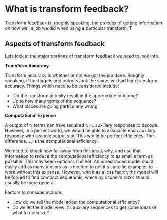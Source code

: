 # What is transform feedback?

Transform feedback is, roughly speaking, the process of getting information on
how well a job we did when using a particular transform. T


## Aspects of transform feedback

Lets look at the major portions of transform feedback we need to look into.

**Transform Accuracy**

Transform accuracy is whether or not we got the job done. Roughly speaking, if the 
targets and outputs look the same, we had high transform accuracy. Things which
need to be considered include:

* Did the transform actually result in the appropriate outcome?
* Up to how many terms of the sequence?
* What places are going particularly wrong

**Computational Expense**

A output of N terms can have required N+L auxiliary responses to decode. However,
in a perfect world, we would be able to associate each auxilary response with a single
output slot. This would be perfect efficiency. The difference, L, is the computational
efficiency.

We need to check how far away from this ideal, why, and use that information to reduce the 
computational efficiency to as small a term as possible. This may seem optional. It is 
not. An unrestrained model could easily add as many tensors as is needed to get it's specific
examples to work without this expense. However, with it as a loss factor, the model will be
forced to find compact sequences, which by occam's razor should usually be more general.

Factors to consider include:

* How do we tell the model about the computational efficiency?
* Do we let the model view it's auxilary sequences to get some ideas of what to optimize?